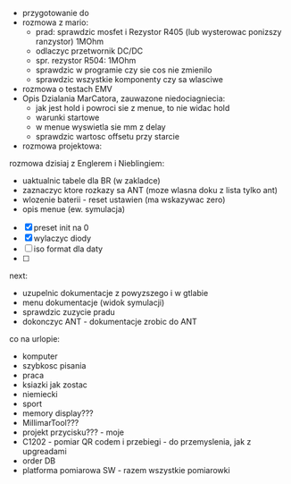- przygotowanie do 
- rozmowa z mario:
	- prad: sprawdzic mosfet i Rezystor R405 (lub wysterowac ponizszy ranzystor) 1MOhm
	- odlaczyc przetwornik DC/DC
	- spr. rezystor R504: 1MOhm
	- sprawdzic w programie czy sie cos nie zmienilo
	- sprawdzic wszystkie komponenty czy sa wlasciwe
- rozmowa o testach EMV
- Opis Dzialania MarCatora, zauwazone niedociagniecia:
	- jak jest hold i powroci sie z menue, to nie widac hold
	- warunki startowe
	- w menue wyswietla sie mm z delay
	- sprawdzic wartosc offsetu przy starcie
- rozmowa projektowa:
	

rozmowa dzisiaj z Englerem i Nieblingiem:
- uaktualnic tabele dla BR (w zakladce)
- zaznaczyc ktore rozkazy sa ANT (moze wlasna doku z lista tylko ant)
- wlozenie baterii - reset ustawien (ma wskazywac zero)
- opis menue (ew. symulacja)
- [x] preset init na 0
- [x] wylaczyc diody
- [ ] iso format dla daty
- [ ] 

next:
- uzupelnic dokumentacje z powyzszego i w gtlabie
- menu dokumentacje (widok symulacji)
- sprawdzic zuzycie pradu
- dokonczyc ANT - dokumentacje zrobic do ANT

co na urlopie:
- komputer
- szybkosc pisania
- praca
- ksiazki jak zostac
- niemiecki
- sport
- memory display???
- MillimarTool???
- projekt przycisku??? - moje
- C1202 - pomiar QR codem i przebiegi - do przemyslenia, jak z upgreadami
- order DB
- platforma pomiarowa SW - razem wszystkie pomiarowki